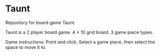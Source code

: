 # Taunt
Repository for board game Taunt.

Taunt is a 2 player board game. 4 × 10 grid board. 3 game piece types.

Game instructions: Point and click. Select a game piece, then select the space to move it to.
